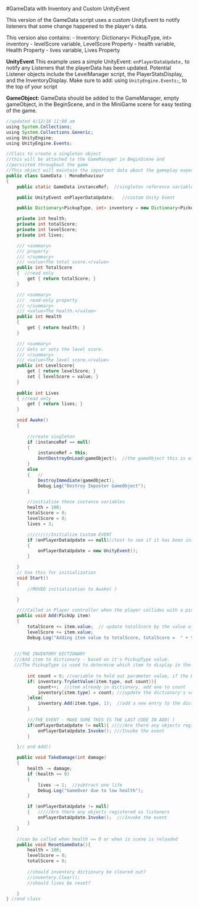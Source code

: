 #GameData with Inventory and Custom UnityEvent

This version of the GameData script uses a custom UnityEvent to notify listeners that some change happened to the player's data.

This version also contains:
    - Inventory: Dictionary< PickupType, int> inventory
    - levelScore variable, LevelScore Property
    - health variable, Health Property
    - lives variable, Lives Property


**UnityEvent**
This example uses a simple UnityEvent: `onPlayerDataUpdate,` to notify any Listeners that the playerData has been updated.  Potential Listener objects include the LevelManager script, the PlayerStatsDisplay, and the InventoryDisplay.  Make sure to add:  using `UnityEngine.Events;`, to the top of your script

**GameObject:**  GameData should be added to the GameManager, empty gameObject, in the BeginScene, and in the MiniGame scene for easy testing of the game.

```java  
//updated 4/12/18 11:00 am
using System.Collections;
using System.Collections.Generic;
using UnityEngine;
using UnityEngine.Events;

//Class to create a singleton object
//this will be attached to the GameManager in BeginScene and
//persisted throughout the game
//This object will maintain the important data about the gameplay experience
public class GameData : MonoBehaviour
{
    public static GameData instanceRef;  //singleton reference variable

    public UnityEvent onPlayerDataUpdate;   //custom Unity Event

    public Dictionary<PickupType, int> inventory = new Dictionary<PickupType, int>();

    private int health;
    private int totalScore;
    private int levelScore;
    private int lives;

    /// <summary>
    /// property
    /// </summary>
    /// <value>The total score.</value>
    public int TotalScore
    {  //read only
        get { return totalScore; }
    }

    /// <summary>
    ///  read-only property
    /// </summary>
    /// <value>The health.</value>
    public int Health
    {
        get { return health; }
    }

    /// <summary>
    /// Gets or sets the level score.
    /// </summary>
    /// <value>The level score.</value>
    public int LevelScore{
        get { return levelScore; }
        set { levelScore = value; }
    }
    
    public int Lives
    { //read only
        get { return lives; }
    }

    void Awake()
    {  
       
        //create singleton
        if (instanceRef == null)
        {
            instanceRef = this;
            DontDestroyOnLoad(gameObject);  //the gameObject this is attached to 
        }
        else
        {   //
            DestroyImmediate(gameObject);
            Debug.Log("Destroy Imposter GameObject");
        }

        //initialize these instance variables
        health = 100;
        totalScore = 0;
        levelScore = 0;
        lives = 3;

        /////////Initialize Custom EVENT
        if (onPlayerDataUpdate == null)//test to see if it has been initialized
        {
            onPlayerDataUpdate = new UnityEvent();
        }

    }
    // Use this for initialization
    void Start()
    {
        //MOVED initialization to Awake( )

    }

    ////Called in Player controller when the player collides with a pickup    
    public void Add(PickUp item)
    {
        totalScore += item.value;  // update totalScore by the value of this current item
        levelScore += item.value;
        Debug.Log("Adding item value to totalScore, totalScore =  " + totalScore);
       
       
   ///THE INVENTORY DICTIONARY 
   ///Add item to dictionary - based on it's PickupType value.
   ///The PickupType is used to determine which item to display in the InventoryDisplay script.
   
        int count = 0; //variable to hold out parameter value, if the Dictionary already has the item.type key.
        if( inventory.TryGetValue(item.type, out count)){
            count++;  //item already in dictionary, add one to count
            inventory[item.type] = count; ///update the dictionary's value
        }else{
            inventory.Add(item.type, 1);  //add a new entry to the dictionary
        }
        
        ///THE EVENT - MAKE SURE THIS IS THE LAST CODE IN ADD( )
        if(onPlayerDataUpdate != null){ /////Are there any objects registered as listeners
            onPlayerDataUpdate.Invoke(); ///Invoke the event
        }

    }// end Add()

    public void TakeDamage(int damage)
    {
        health -= damage;
        if (health <= 0)
        {
            lives -= 1;  //subtract one life
            Debug.Log("GameOver due to low health");
        }

        if (onPlayerDataUpdate != null)
        {   /////Are there any objects registered as listeners
            onPlayerDataUpdate.Invoke();  ///Invoke the event
        }
    }

    //can be called when health == 0 or when is scene is reloaded
    public void ResetGameData(){
        health = 100;
        levelScore = 0;
        totalScore = 0;
        
        //should inventory dictionary be cleared out?
        //inventory.Clear();
        //should lives be reset?

    }
} //end class
```


